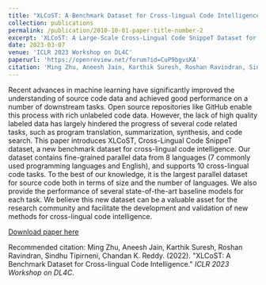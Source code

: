 ```yaml
---
title: "XLCoST: A Benchmark Dataset for Cross-lingual Code Intelligence"
collection: publications
permalink: /publication/2010-10-01-paper-title-number-2
excerpt: 'XLCoST: A Large-Scale Cross-Lingual Code SnippeT Dataset for Cross-Lingual Code Intelligence Tasks.'
date: 2023-03-07
venue: 'ICLR 2023 Workshop on DL4C'
paperurl: 'https://openreview.net/forum?id=CuP9bgvsKA'
citation: 'Ming Zhu, Aneesh Jain, Karthik Suresh, Roshan Ravindran, Sindhu Tipirneni, Chandan K. Reddy. (2022). &quot;XLCoST: A Benchmark Dataset for Cross-lingual Code Intelligence.&quot; <i>ICLR 2023 Workshop on DL4C</i>.'
---
```

Recent advances in machine learning have significantly improved the understanding of source code data and achieved good performance on a number of downstream tasks. Open source repositories like GitHub enable this process with rich unlabeled code data. However, the lack of high quality labeled data has largely hindered the progress of several code related tasks, such as program translation, summarization, synthesis, and code search. This paper introduces XLCoST, Cross-Lingual Code SnippeT dataset, a new benchmark dataset for cross-lingual code intelligence. Our dataset contains fine-grained parallel data from 8 languages (7 commonly used programming languages and English), and supports 10 cross-lingual code tasks. To the best of our knowledge, it is the largest parallel dataset for source code both in terms of size and the number of languages. We also provide the performance of several state-of-the-art baseline models for each task. We believe this new dataset can be a valuable asset for the research community and facilitate the development and validation of new methods for cross-lingual code intelligence.

[Download paper here](http://aneeshjain.github.io/files/2206_08474.pdf)

Recommended citation: Ming Zhu, Aneesh Jain, Karthik Suresh, Roshan Ravindran, Sindhu Tipirneni, Chandan K. Reddy. (2022). "XLCoST: A Benchmark Dataset for Cross-lingual Code Intelligence." <i>ICLR 2023 Workshop on DL4C</i>.
